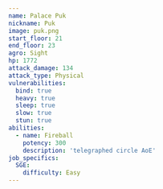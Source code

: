 ```yaml
---
name: Palace Puk
nickname: Puk
image: puk.png
start_floor: 21
end_floor: 23
agro: Sight
hp: 1772
attack_damage: 134
attack_type: Physical
vulnerabilities:
  bind: true
  heavy: true
  sleep: true
  slow: true
  stun: true
abilities:
  - name: Fireball
    potency: 300
    description: 'telegraphed circle AoE'
job_specifics:
  SGE:
    difficulty: Easy
---
```

